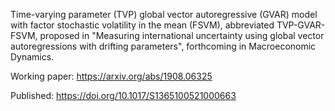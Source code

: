 Time-varying parameter (TVP) global vector autoregressive (GVAR) model with factor stochastic volatility in the mean (FSVM), abbreviated TVP-GVAR-FSVM, proposed in "Measuring international uncertainty using global vector autoregressions with drifting parameters", forthcoming in Macroeconomic Dynamics.

Working paper: https://arxiv.org/abs/1908.06325

Published:     https://doi.org/10.1017/S1365100521000663
